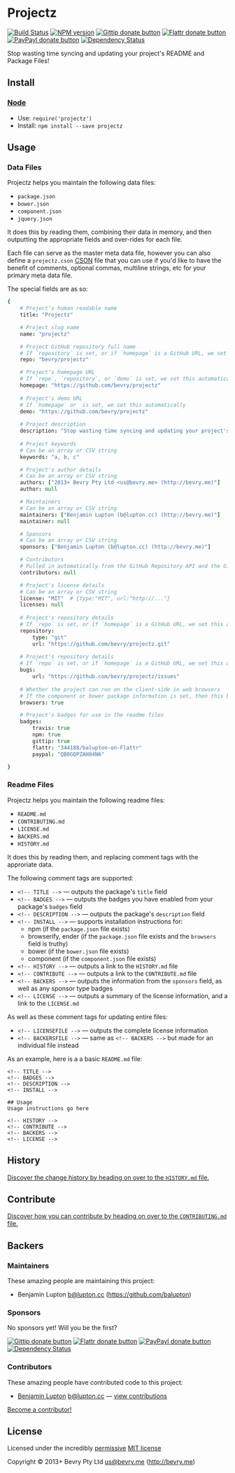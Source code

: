 
<!-- TITLE/ -->

# Projectz

<!-- /TITLE -->


<!-- BADGES/ -->

[![Build Status](http://img.shields.io/travis-ci/bevry/projectz.png?branch=master)](http://travis-ci.org/bevry/projectz "Check this project's build status on TravisCI")
[![NPM version](http://badge.fury.io/js/projectz.png)](https://npmjs.org/package/projectz "View this project on NPM")
[![Gittip donate button](http://img.shields.io/gittip/bevry.png)](https://www.gittip.com/bevry/ "Donate weekly to this project using Gittip")
[![Flattr donate button](http://img.shields.io/flattr/donate.png?color=yellow)](http://flattr.com/thing/344188/balupton-on-Flattr "Donate monthly to this project using Flattr")
[![PayPayl donate button](http://img.shields.io/paypal/donate.png?color=yellow)](https://www.paypal.com/cgi-bin/webscr?cmd=_s-xclick&hosted_button_id=QB8GQPZAH84N6 "Donate once-off to this project using Paypal")
[![Dependency Status](https://david-dm.org/bevry/projectz.png)](https://david-dm.org/bevry/projectz)

<!-- /BADGES -->


<!-- DESCRIPTION/ -->

Stop wasting time syncing and updating your project's README and Package Files!

<!-- /DESCRIPTION -->


<!-- INSTALL/ -->

## Install

### [Node](http://nodejs.org/)
- Use: `require('projectz')`
- Install: `npm install --save projectz`

<!-- /INSTALL -->


## Usage

### Data Files
Projectz helps you maintain the following data files:

- `package.json`
- `bower.json`
- `component.json`
- `jquery.json`

It does this by reading them, combining their data in memory, and then outputting the appropriate fields and over-rides for each file.

Each file can serve as the master meta data file, however you can also define a `projectz.cson` [CSON](https://github.com/bevry/cson) file that you can use if you'd like to have the benefit of comments, optional commas, multiline strings, etc for your primary meta data file.

The special fields are as so:

``` coffee
{	
	# Project's human readable name
	title: "Projectz" 

	# Project slug name
	name: "projectz"

	# Project GitHub repository full name
	# If `repository` is set, or if `homepage` is a GitHub URL, we set this automatically
	repo: "bevry/projectz"

	# Project's homepage URL
	# If `repo`, `repository`, or `demo` is set, we set this automatically
	homepage: "https://github.com/bevry/projectz"
	
	# Project's demo URL
	# If `homepage` or  is set, we set this automatically
	demo: "https://github.com/bevry/projectz"
	
	# Project description
	description: "Stop wasting time syncing and updating your project's README and Package Files!"
	
	# Project keywords
	# Can be an array or CSV string
	keywords: "a, b, c"

	# Project's author details
	# Can be an array or CSV string
	authors: ["2013+ Bevry Pty Ltd <us@bevry.me> (http://bevry.me)"]
	author: null

	# Maintainers
	# Can be an array or CSV string
	maintainers: ["Benjamin Lupton (b@lupton.cc) (http://bevry.me)"]
	maintainer: null

	# Sponsors
	# Can be an array or CSV string
	sponsors: ["Benjamin Lupton (b@lupton.cc) (http://bevry.me)"]

	# Contributors
	# Pulled in automatically from the GitHub Repository API and the GitHub Repository's `package.json` file
	contributors: null

	# Project's license details
	# Can be an array or CSV string
	license: "MIT"  # {type:"MIT", url:"http://..."}
	licenses: null
	
	# Project's repository details
	# If `repo` is set, or if `homepage` is a GitHub URL, we set this automatically
	repository:
		type: "git"
		url: "https://github.com/bevry/projectz.git"
	
	# Project's repository details
	# If `repo` is set, or if `homepage` is a GitHub URL, we set this automatically
	bugs:
		url: "https://github.com/bevry/projectz/issues"
	
	# Whether the project can run on the client-side in web browsers
	# If the component or bower package information is set, then this becomes true automatically
	browsers: true

	# Project's badges for use in the readme files
	badges:
		travis: true
		npm: true
		gittip: true
		flattr: "344188/balupton-on-Flattr"
		paypal: "QB8GQPZAH84N6"

}
```


### Readme Files
Projectz helps you maintain the following readme files:

- `README.md`
- `CONTRIBUTING.md`
- `LICENSE.md`
- `BACKERS.md`
- `HISTORY.md`

It does this by reading them, and replacing comment tags with the approriate data.

The following comment tags are supported:

- `<!-- TITLE -->` — outputs the package's `title` field
- `<!-- BADGES -->` — outputs the badges you have enabled from your package's `badges` field
- `<!-- DESCRIPTION -->` — outputs the package's `description` field
- `<!-- INSTALL -->` — supports installation instructions for:
	- npm (if the `package.json` file exists)
	- browserify, ender (if the `package.json` file exists and the `browsers` field is truthy)
	- bower (if the `bower.json` file exists)
	- component (if the `component.json` file exists)
- `<!-- HISTORY -->` — outputs a link to the `HISTORY.md` file
- `<!-- CONTRIBUTE -->` — outputs a link to the `CONTRIBUTE.md` file
- `<!-- BACKERS -->` — outputs the information from the `sponsors` field, as well as any sponsor type badges
- `<!-- LICENSE -->` — outputs a summary of the license information, and a link to the `LICENSE.md`

As well as these comment tags for updating entire files:

- `<!-- LICENSEFILE -->` — outputs the complete license information
- `<!-- BACKERSFILE -->` — same as `<!-- BACKERS -->` but made for an individual file instead

As an example, here is a a basic `README.md` file:

	<!-- TITLE -->
	<!-- BADGES -->
	<!-- DESCRIPTION -->
	<!-- INSTALL -->
	
	## Usage
	Usage instructions go here
	
	<!-- HISTORY -->
	<!-- CONTRIBUTE -->
	<!-- BACKERS -->
	<!-- LICENSE -->


<!-- HISTORY/ -->

## History
[Discover the change history by heading on over to the `HISTORY.md` file.](https://github.com/bevry/projectz/blob/master/HISTORY.md#files)

<!-- /HISTORY -->


<!-- CONTRIBUTE/ -->

## Contribute

[Discover how you can contribute by heading on over to the `CONTRIBUTING.md` file.](https://github.com/bevry/projectz/blob/master/CONTRIBUTING.md#files)

<!-- /CONTRIBUTE -->


<!-- BACKERS/ -->

## Backers

### Maintainers

These amazing people are maintaining this project:

- Benjamin Lupton <b@lupton.cc> (https://github.com/balupton)

### Sponsors

No sponsors yet! Will you be the first?

[![Gittip donate button](http://img.shields.io/gittip/bevry.png)](https://www.gittip.com/bevry/ "Donate weekly to this project using Gittip")
[![Flattr donate button](http://img.shields.io/flattr/donate.png?color=yellow)](http://flattr.com/thing/344188/balupton-on-Flattr "Donate monthly to this project using Flattr")
[![PayPayl donate button](http://img.shields.io/paypal/donate.png?color=yellow)](https://www.paypal.com/cgi-bin/webscr?cmd=_s-xclick&hosted_button_id=QB8GQPZAH84N6 "Donate once-off to this project using Paypal")
[![Dependency Status](https://david-dm.org/bevry/projectz.png)](https://david-dm.org/bevry/projectz)

### Contributors

These amazing people have contributed code to this project:

- [Benjamin Lupton](https://github.com/balupton) <b@lupton.cc> — [view contributions](https://github.com/bevry/projectz/commits?author=balupton)

[Become a contributor!](https://github.com/bevry/projectz/blob/master/CONTRIBUTING.md#files)

<!-- /BACKERS -->


<!-- LICENSE/ -->

## License

Licensed under the incredibly [permissive](http://en.wikipedia.org/wiki/Permissive_free_software_licence) [MIT license](http://creativecommons.org/licenses/MIT/)

Copyright &copy; 2013+ Bevry Pty Ltd <us@bevry.me> (http://bevry.me)

<!-- /LICENSE -->



